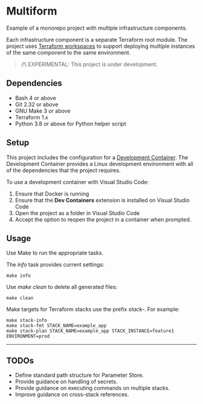 # Multiform

Example of a monorepo project with multiple infrastructure components.

Each infrastructure component is a separate Terraform root module. The project uses [Terraform workspaces](https://developer.hashicorp.com/terraform/language/state/workspaces) to support deploying multiple instances of the same component to the same environment.

> /!\ EXPERIMENTAL: This project is under development.

## Dependencies

- Bash 4 or above
- Git 2.32 or above
- GNU Make 3 or above
- Terraform 1.x
- Python 3.8 or above for Python helper script

## Setup

This project includes the configuration for a [Development Container](https://containers.dev/). The Development Container provides a Linux development environment with all of the dependencies that the project requires.

To use a development container with Visual Studio Code:

1. Ensure that Docker is running
2. Ensure that the **Dev Containers** extension is installed on Visual Studio Code
3. Open the project as a folder in Visual Studio Code
4. Accept the option to reopen the project in a container when prompted.

## Usage

Use Make to run the appropriate tasks.

The *info* task provides current settings:

    make info

Use *make clean* to delete all generated files:

    make clean

Make targets for Terraform stacks use the prefix *stack-*. For example:

    make stack-info
    make stack-fmt STACK_NAME=example_app
    make stack-plan STACK_NAME=example_app STACK_INSTANCE=feature1 ENVIRONMENT=prod

---

## TODOs

- Define standard path structure for Parameter Store.
- Provide guidance on handling of secrets.
- Provide guidance on executing commands on multiple stacks.
- Improve guidance on cross-stack references.
